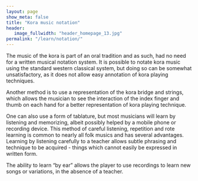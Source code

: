 ```yaml
---
layout: page
show_meta: false
title: "Kora music notation"
header:
   image_fullwidth: "header_homepage_13.jpg"
permalink: "/learn/notation/"
---
```

The music of the kora is part of an oral tradition and as such, had no need for a written musical notation system. 
It is possible to notate kora music using the standard western classical system, but doing so can be somewhat unsatisfactory, 
as it does not allow easy annotation of kora playing techniques.

Another method is to use a representation of the kora bridge and strings, which allows the musician to see the interaction of 
the index finger and thumb on each hand for a better representation of kora playing technique. 

One can also use a form of tablature, but most musicians will learn by listening and memorizing, albeit possibly helped by a 
mobile phone or recording device. This method of careful listening, repetition and rote learning is common to nearly all folk 
musics and has several advantages. Learning by listening carefully to a teacher allows subtle phrasing and technique to be 
acquired - things which cannot easily be expressed in written form. 

The ability to learn “by ear” allows the player to use recordings to learn new songs or variations, in the absence of a teacher. 

